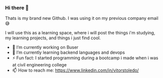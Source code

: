 ### Hi there 👋

Thats is my brand new Github. I was using it on my previous company email 😅

I will use this as a learning space, where i will post the things i'm studying, my learning projects, and things i just find cool. 

- 🔭 I’m currently working on Buser
- 🌱 I’m currently learning backend languages and devops
- ⚡ Fun fact: I started programming during a bootcamp i made when i was at civil engineering college
- 📫 How to reach me: https://www.linkedin.com/in/vitorstoledo/
